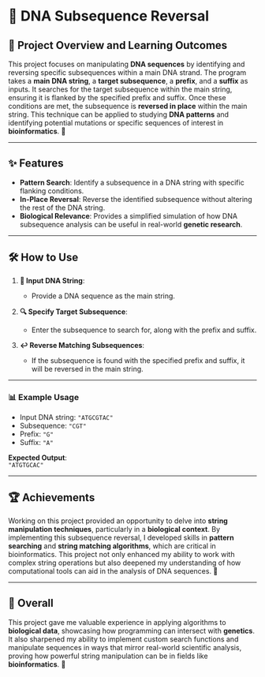 # 🧬 DNA Subsequence Reversal

## 🚀 Project Overview and Learning Outcomes

This project focuses on manipulating **DNA sequences** by identifying and reversing specific subsequences within a main DNA strand. The program takes a **main DNA string**, a **target subsequence**, a **prefix**, and a **suffix** as inputs. It searches for the target subsequence within the main string, ensuring it is flanked by the specified prefix and suffix. Once these conditions are met, the subsequence is **reversed in place** within the main string. This technique can be applied to studying **DNA patterns** and identifying potential mutations or specific sequences of interest in **bioinformatics**. 🧬

---

## ✨ Features

- **Pattern Search**: Identify a subsequence in a DNA string with specific flanking conditions.
- **In-Place Reversal**: Reverse the identified subsequence without altering the rest of the DNA string.
- **Biological Relevance**: Provides a simplified simulation of how DNA subsequence analysis can be useful in real-world **genetic research**.

---

## 🛠️ How to Use

1. **🧬 Input DNA String**:  
   - Provide a DNA sequence as the main string.
   
2. **🔍 Specify Target Subsequence**:  
   - Enter the subsequence to search for, along with the prefix and suffix.

3. **↩️ Reverse Matching Subsequences**:  
   - If the subsequence is found with the specified prefix and suffix, it will be reversed in the main string.

---

### 📊 Example Usage

- Input DNA string: `"ATGCGTAC"`
- Subsequence: `"CGT"`
- Prefix: `"G"`
- Suffix: `"A"`

**Expected Output**:  
`"ATGTGCAC"`

---

## 🏆 Achievements

Working on this project provided an opportunity to delve into **string manipulation techniques**, particularly in a **biological context**. By implementing this subsequence reversal, I developed skills in **pattern searching** and **string matching algorithms**, which are critical in bioinformatics. This project not only enhanced my ability to work with complex string operations but also deepened my understanding of how computational tools can aid in the analysis of DNA sequences. 🧪

---

## 🌟 Overall

This project gave me valuable experience in applying algorithms to **biological data**, showcasing how programming can intersect with **genetics**. It also sharpened my ability to implement custom search functions and manipulate sequences in ways that mirror real-world scientific analysis, proving how powerful string manipulation can be in fields like **bioinformatics**. 🔬
